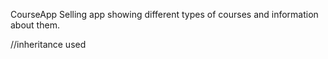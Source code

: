 CourseApp
Selling app showing different types of courses and information about them. 

//inheritance used